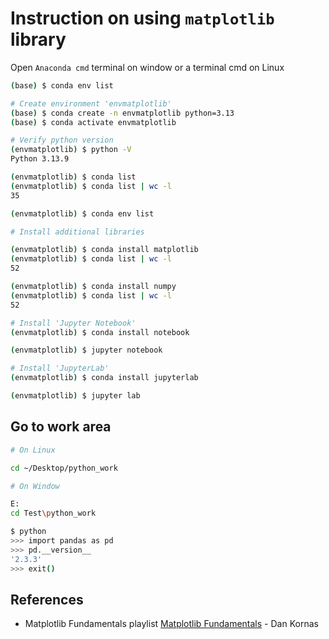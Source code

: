 # Instruction on using `matplotlib` library

Open `Anaconda cmd` terminal on window or a terminal cmd on Linux

```sh
(base) $ conda env list

# Create environment 'envmatplotlib'
(base) $ conda create -n envmatplotlib python=3.13
(base) $ conda activate envmatplotlib

# Verify python version
(envmatplotlib) $ python -V
Python 3.13.9

(envmatplotlib) $ conda list 
(envmatplotlib) $ conda list | wc -l
35

(envmatplotlib) $ conda env list

# Install additional libraries

(envmatplotlib) $ conda install matplotlib
(envmatplotlib) $ conda list | wc -l
52

(envmatplotlib) $ conda install numpy
(envmatplotlib) $ conda list | wc -l
52

# Install 'Jupyter Notebook'
(envmatplotlib) $ conda install notebook

(envmatplotlib) $ jupyter notebook

# Install 'JupyterLab'
(envmatplotlib) $ conda install jupyterlab

(envmatplotlib) $ jupyter lab
```



## Go to work area

```sh
# On Linux

cd ~/Desktop/python_work

# On Window

E:
cd Test\python_work

$ python
>>> import pandas as pd
>>> pd.__version__
'2.3.3'
>>> exit()
```

## References

* Matplotlib Fundamentals playlist [Matplotlib Fundamentals](https://www.youtube.com/watch?v=wV3C06ya08E&list=PLp0BA-8NZ4bj0HKsK2ZpDkvHCkayxyp0s) - Dan Kornas
